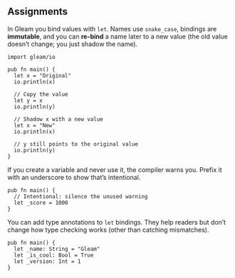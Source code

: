 ## Assignments

In Gleam you bind values with `let`. Names use `snake_case`, bindings are **immutable**, and you can **re-bind** a name later to a new value (the old value doesn’t change; you just shadow the name).

```gleam
import gleam/io

pub fn main() {
  let x = "Original"
  io.println(x)

  // Copy the value
  let y = x
  io.println(y)

  // Shadow x with a new value
  let x = "New"
  io.println(x)

  // y still points to the original value
  io.println(y)
}
```

If you create a variable and never use it, the compiler warns you. Prefix it with an underscore to show that’s intentional.

```gleam
pub fn main() {
  // Intentional: silence the unused warning
  let _score = 1000
}
```

You can add type annotations to `let` bindings. They help readers but don’t change how type checking works (other than catching mismatches).

```gleam
pub fn main() {
  let _name: String = "Gleam"
  let _is_cool: Bool = True
  let _version: Int = 1
}
```

